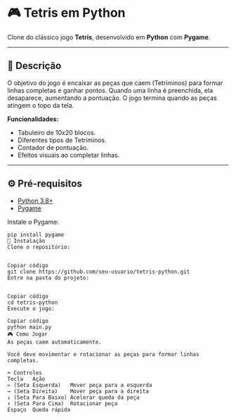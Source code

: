 # 🎮 Tetris em Python

Clone do clássico jogo **Tetris**, desenvolvido em **Python** com **Pygame**.



---

## 📝 Descrição

O objetivo do jogo é encaixar as peças que caem (Tetriminos) para formar linhas completas e ganhar pontos. Quando uma linha é preenchida, ela desaparece, aumentando a pontuação. O jogo termina quando as peças atingem o topo da tela.

**Funcionalidades:**

- Tabuleiro de 10x20 blocos.
- Diferentes tipos de Tetriminos.
- Contador de pontuação.
- Efeitos visuais ao completar linhas.

---

## ⚙️ Pré-requisitos

- [Python 3.8+](https://www.python.org/downloads/)
- [Pygame](https://www.pygame.org/news)

Instale o Pygame:

```
pip install pygame
🚀 Instalação
Clone o repositório:


Copiar código
git clone https://github.com/seu-usuario/tetris-python.git
Entre na pasta do projeto:


Copiar código
cd tetris-python
Execute o jogo:

Copiar código
python main.py
🎮 Como Jogar
As peças caem automaticamente.

Você deve movimentar e rotacionar as peças para formar linhas completas.

⌨️ Controles
Tecla	Ação
← (Seta Esquerda)	Mover peça para a esquerda
→ (Seta Direita)	Mover peça para a direita
↓ (Seta Para Baixo)	Acelerar queda da peça
↑ (Seta Para Cima)	Rotacionar peça
Espaço	Queda rápida 
